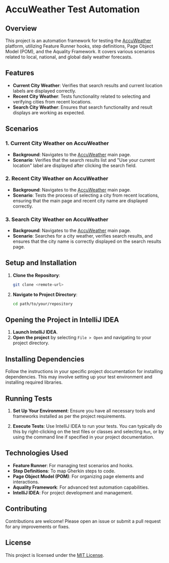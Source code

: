 # AccuWeather Test Automation

## Overview

This project is an automation framework for testing the [AccuWeather](https://www.accuweather.com/) platform, utilizing Feature Runner hooks, step definitions, Page Object Model (POM), and the Aquality Framework. It covers various scenarios related to local, national, and global daily weather forecasts.

## Features

- **Current City Weather**: Verifies that search results and current location labels are displayed correctly.
- **Recent City Weather**: Tests functionality related to selecting and verifying cities from recent locations.
- **Search City Weather**: Ensures that search functionality and result displays are working as expected.

## Scenarios

### 1. Current City Weather on AccuWeather
- **Background**: Navigates to the [AccuWeather](https://www.accuweather.com/) main page.
- **Scenario**: Verifies that the search results list and "Use your current location" label are displayed after clicking the search field.

### 2. Recent City Weather on AccuWeather
- **Background**: Navigates to the [AccuWeather](https://www.accuweather.com/) main page.
- **Scenario**: Tests the process of selecting a city from recent locations, ensuring that the main page and recent city name are displayed correctly.

### 3. Search City Weather on AccuWeather
- **Background**: Navigates to the [AccuWeather](https://www.accuweather.com/) main page.
- **Scenario**: Searches for a city weather, verifies search results, and ensures that the city name is correctly displayed on the search results page.

## Setup and Installation

1. **Clone the Repository**:
   ```bash
   git clone <remote-url>


2. **Navigate to Project Directory**:
   ```bash
   cd path/to/your/repository

## Opening the Project in IntelliJ IDEA

1. **Launch IntelliJ IDEA**.
2. **Open the project** by selecting `File > Open` and navigating to your project directory.

## Installing Dependencies

Follow the instructions in your specific project documentation for installing dependencies. This may involve setting up your test environment and installing required libraries.

## Running Tests

1. **Set Up Your Environment**:
   Ensure you have all necessary tools and frameworks installed as per the project requirements.

2. **Execute Tests**:
   Use IntelliJ IDEA to run your tests. You can typically do this by right-clicking on the test files or classes and selecting `Run`, or by using the command line if specified in your project documentation.

## Technologies Used

- **Feature Runner**: For managing test scenarios and hooks.
- **Step Definitions**: To map Gherkin steps to code.
- **Page Object Model (POM)**: For organizing page elements and interactions.
- **Aquality Framework**: For advanced test automation capabilities.
- **IntelliJ IDEA**: For project development and management.


## Contributing

Contributions are welcome! Please open an issue or submit a pull request for any improvements or fixes.

## License

This project is licensed under the [MIT License](LICENSE).


   
